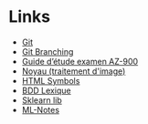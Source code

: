 <link rel="stylesheet" href="../stylesheet.css">

# Links

- [Git](https://codexweb.fr/git/)
- [Git Branching](https://learngitbranching.js.org/?locale=fr_FR)
- [Guide d’étude examen AZ-900](https://learn.microsoft.com/fr-fr/credentials/certifications/resources/study-guides/az-900)
- [Noyau (traitement d'image)](https://fr.wikipedia.org/wiki/Noyau_(traitement_d%27image))
- [HTML Symbols](https://www.toptal.com/designers/htmlarrows/symbols/)
- [BDD Lexique](https://www.base-de-donnees.com/categorie/lexique/)
- [Sklearn lib](https://github.com/scikit-learn/scikit-learn/tree/9e38cd00d032f777312e639477f1f52f3ea4b3b7/sklearn)
- [ML-Notes](https://profs.info.uaic.ro/~ciortuz/SLIDES/)